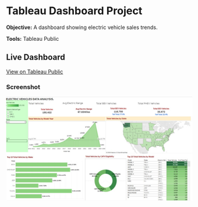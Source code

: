 # Tableau Dashboard Project

**Objective:** A dashboard showing electric vehicle sales trends.

**Tools:** Tableau Public

## Live Dashboard  
[View on Tableau Public](https://github.com/Poornisai30/tableau-dashboard-poorani/edit/main/README.md)

### Screenshot
![Dashboard Screenshot](tableau-dashboard.png)
